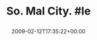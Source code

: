 ---
retweeted: false
source: <a href="http://twitter.com" rel="nofollow">Twitter Web Client</a>
entities:
  hashtags:
  - text: le
    indices:
    - '14'
    - '17'
  symbols: []
  user_mentions: []
  urls: []
display_text_range:
- '0'
- '17'
favorite_count: '0'
id_str: '1203367416'
truncated: false
retweet_count: '0'
id: '1203367416'
created_at: Thu Feb 12 17:35:22 +0000 2009
favorited: false
full_text: 'So. Mal City. #le'
lang: en
tags:
- le
- pesos/twitter
date: '2009-02-12T17:35:22+00:00'
src: https://twitter.com/bascht/status/1203367416
original_url: https://twitter.com/bascht/status/1203367416
type: twitter_tweet
text: 'So. Mal City. #le'
title: 'So. Mal City. #le

  '

---